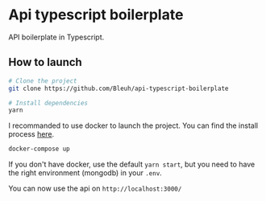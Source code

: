 # Api typescript boilerplate

API boilerplate in Typescript.

## How to launch

```bash
# Clone the project
git clone https://github.com/Bleuh/api-typescript-boilerplate

# Install dependencies
yarn
```

I recommanded to use docker to launch the project.
You can find the install process [here](https://docs.docker.com/get-docker/).

```bash
docker-compose up
```

If you don't have docker, use the default `yarn start`, but you need to have the right environment (mongodb) in your `.env`.

You can now use the api on `http://localhost:3000/`
